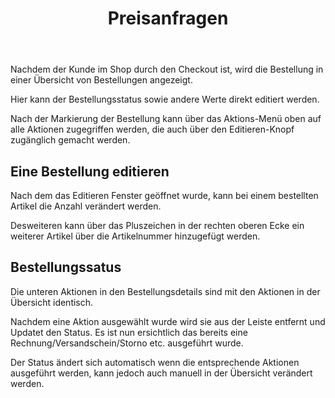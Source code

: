 ﻿---
layout: post
title: Preisanfragen
tags: bestellungen
permalink: /bestellungen/:title
---


Nachdem der Kunde im Shop durch den Checkout ist, wird die Bestellung in einer Übersicht von Bestellungen angezeigt.


Hier kann der Bestellungsstatus sowie andere Werte direkt editiert werden. 


Nach der Markierung der Bestellung kann über das Aktions-Menü oben auf alle Aktionen zugegriffen werden, die auch über den Editieren-Knopf zugänglich gemacht werden.


## Eine Bestellung editieren 


Nach dem das Editieren Fenster geöffnet wurde, kann bei einem bestellten Artikel die Anzahl verändert werden.


Desweiteren kann über das Pluszeichen in der rechten oberen Ecke ein weiterer Artikel über die Artikelnummer hinzugefügt werden.


## Bestellungssatus


Die unteren Aktionen in den Bestellungsdetails sind mit den Aktionen in der Übersicht identisch.


Nachdem eine Aktion ausgewählt wurde wird sie aus der Leiste entfernt und Updatet den Status.
Es ist nun ersichtlich das bereits eine Rechnung/Versandschein/Storno etc. ausgeführt wurde.


Der Status ändert sich automatisch wenn die entsprechende Aktionen ausgeführt werden, kann jedoch auch manuell in der Übersicht verändert werden.